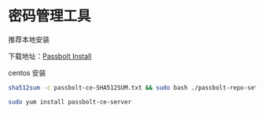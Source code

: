 
# 密码管理工具

推荐本地安装

下载地址：[Passbolt Install](https://www.passbolt.com/docs/hosting/install/)

centos 安装
```bash
sha512sum -c passbolt-ce-SHA512SUM.txt && sudo bash ./passbolt-repo-setup.ce.sh  || echo \"Bad checksum. Aborting\" && rm -f passbolt-repo-setup.ce.sh

sudo yum install passbolt-ce-server
```